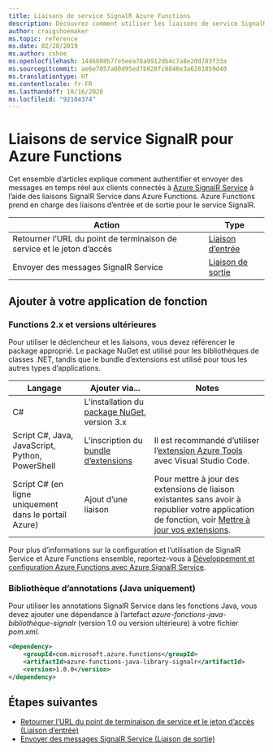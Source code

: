```yaml
---
title: Liaisons de service SignalR Azure Functions
description: Découvrez comment utiliser les liaisons de service SignalR dans Azure Functions.
author: craigshoemaker
ms.topic: reference
ms.date: 02/28/2019
ms.author: cshoe
ms.openlocfilehash: 1446808b77e5eea78a9912db4c7a8e2dd783f33a
ms.sourcegitcommit: ae6e7057a00d95ed7b828fc8846e3a6281859d40
ms.translationtype: HT
ms.contentlocale: fr-FR
ms.lasthandoff: 10/16/2020
ms.locfileid: "92104374"
---
```

# <a name="signalr-service-bindings-for-azure-functions"></a>Liaisons de service SignalR pour Azure Functions

Cet ensemble d’articles explique comment authentifier et envoyer des messages en temps réel aux clients connectés à [Azure SignalR Service](https://azure.microsoft.com/services/signalr-service/) à l’aide des liaisons SignalR Service dans Azure Functions. Azure Functions prend en charge des liaisons d’entrée et de sortie pour le service SignalR.

| Action | Type |
|---------|---------|
| Retourner l’URL du point de terminaison de service et le jeton d’accès | [Liaison d’entrée](./functions-bindings-signalr-service-input.md) |
| Envoyer des messages SignalR Service |[Liaison de sortie](./functions-bindings-signalr-service-output.md) |

## <a name="add-to-your-functions-app"></a>Ajouter à votre application de fonction

### <a name="functions-2x-and-higher"></a>Functions 2.x et versions ultérieures

Pour utiliser le déclencheur et les liaisons, vous devez référencer le package approprié. Le package NuGet est utilisé pour les bibliothèques de classes .NET, tandis que le bundle d’extensions est utilisé pour tous les autres types d’applications.

| Langage                                        | Ajouter via...                                   | Notes 
|-------------------------------------------------|---------------------------------------------|-------------|
| C#                                              | L’installation du [package NuGet], version 3.x | |
| Script C#, Java, JavaScript, Python, PowerShell | L’inscription du [bundle d’extensions]          | Il est recommandé d’utiliser l’[extension Azure Tools] avec Visual Studio Code. |
| Script C# (en ligne uniquement dans le portail Azure)         | Ajout d’une liaison                            | Pour mettre à jour des extensions de liaison existantes sans avoir à republier votre application de fonction, voir [Mettre à jour vos extensions]. |

[Package NuGet]: https://www.nuget.org/packages/Microsoft.Azure.WebJobs.Extensions.SignalRService
[core tools]: ./functions-run-local.md
[Bundle d’extensions]: ./functions-bindings-register.md#extension-bundles
[Mettre à jour vos extensions]: ./functions-bindings-register.md
[Extension Azure Tools]: https://marketplace.visualstudio.com/items?itemName=ms-vscode.vscode-node-azure-pack

Pour plus d’informations sur la configuration et l’utilisation de SignalR Service et Azure Functions ensemble, reportez-vous à [Développement et configuration Azure Functions avec Azure SignalR Service](../azure-signalr/signalr-concept-serverless-development-config.md).

### <a name="annotations-library-java-only"></a>Bibliothèque d’annotations (Java uniquement)

Pour utiliser les annotations SignalR Service dans les fonctions Java, vous devez ajouter une dépendance à l’artefact *azure-fonctions-java-bibliothèque-signalr* (version 1.0 ou version ultérieure) à votre fichier *pom.xml*.

```xml
<dependency>
    <groupId>com.microsoft.azure.functions</groupId>
    <artifactId>azure-functions-java-library-signalr</artifactId>
    <version>1.0.0</version>
</dependency>
```

## <a name="next-steps"></a>Étapes suivantes

- [Retourner l’URL du point de terminaison de service et le jeton d’accès (Liaison d’entrée)](./functions-bindings-signalr-service-input.md)
- [Envoyer des messages SignalR Service (Liaison de sortie)](./functions-bindings-signalr-service-output.md)